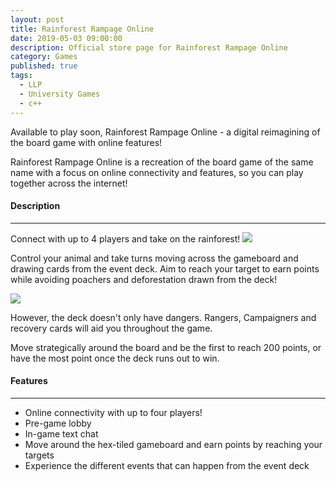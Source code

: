 ```yaml
---
layout: post
title: Rainforest Rampage Online
date: 2019-05-03 09:00:00
description: Official store page for Rainforest Rampage Online
category: Games
published: true
tags:
  - LLP
  - University Games
  - c++
---
```

Available to play soon, Rainforest Rampage Online - a digital reimagining of the board game with online features!

Rainforest Rampage Online is a recreation of the board game of the same name with a focus on online connectivity and features, so you can play together across the internet!

#### Description ####
---

Connect with up to 4 players and take on the rainforest!
<img src ="{{ site.baseurl }}/img/RR1.png">

Control your animal and take turns moving across the gameboard and drawing cards from the event deck. Aim to reach your target to earn points while avoiding poachers and deforestation drawn from the deck!

<img src ="{{ site.baseurl }}/img/RR2.png">

However, the deck doesn't only have dangers. Rangers, Campaigners and recovery cards will aid you throughout the game. 

Move strategically around the board and be the first to reach 200 points, or have the most point once the deck runs out to win.

#### Features ####
---

<ul>
	<li>Online connectivity with up to four players!</li>
	<li>Pre-game lobby</li>
	<li>In-game text chat</li>
	<li>Move around the hex-tiled gameboard and earn points by reaching your targets</li>
	<li>Experience the different events that can happen from the event deck</li>
</ul>